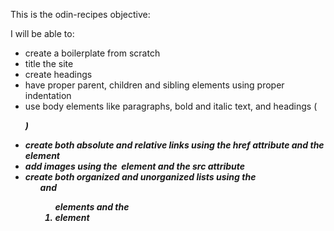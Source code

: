 This is the odin-recipes objective:

I will be able to:

* create a boilerplate from scratch
* title the site
* create headings
* have proper parent, children and sibling elements using proper indentation
* use body elements like paragraphs, bold and italic text, and headings ( <p> <strong> <em> <h1-6> )
* create both absolute and relative links using the href attribute and the <a> element
* add images using the <img> element and the src attribute
* create both organized and unorganized lists using the <ul> and <ol> elements and the <li> element